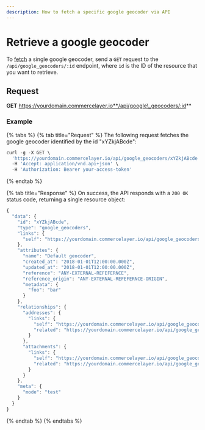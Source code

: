 ```yaml
---
description: How to fetch a specific google geocoder via API
---
```


# Retrieve a google geocoder

To [fetch](https://docs.commercelayer.io/developers/fetching-resources) a single google geocoder, send a `GET` request to the `/api/google_geocoders/:id` endpoint, where `id` is the ID of the resource that you want to retrieve.

## Request

**GET** https://yourdomain.commercelayer.io**/api/google\_geocoders/:id**

### **Example**

{% tabs %}
{% tab title="Request" %}
The following request fetches the google geocoder identified by the id "xYZkjABcde":

```javascript
curl -g -X GET \
  'https://yourdomain.commercelayer.io/api/google_geocoders/xYZkjABcde' \
  -H 'Accept: application/vnd.api+json' \
  -H 'Authorization: Bearer your-access-token'
```
{% endtab %}

{% tab title="Response" %}
On success, the API responds with a `200 OK` status code, returning a single resource object:

```javascript
{
  "data": {
    "id": "xYZkjABcde",
    "type": "google_geocoders",
    "links": {
      "self": "https://yourdomain.commercelayer.io/api/google_geocoders/xYZkjABcde"
    },
    "attributes": {
      "name": "Default geocoder",
      "created_at": "2018-01-01T12:00:00.000Z",
      "updated_at": "2018-01-01T12:00:00.000Z",
      "reference": "ANY-EXTERNAL-REFEFERNCE",
      "reference_origin": "ANY-EXTERNAL-REFEFERNCE-ORIGIN",
      "metadata": {
        "foo": "bar"
      }
    },
    "relationships": {
      "addresses": {
        "links": {
          "self": "https://yourdomain.commercelayer.io/api/google_geocoders/xYZkjABcde/relationships/addresses",
          "related": "https://yourdomain.commercelayer.io/api/google_geocoders/xYZkjABcde/addresses"
        }
      },
      "attachments": {
        "links": {
          "self": "https://yourdomain.commercelayer.io/api/google_geocoders/xYZkjABcde/relationships/attachments",
          "related": "https://yourdomain.commercelayer.io/api/google_geocoders/xYZkjABcde/attachments"
        }
      }
    },
    "meta": {
      "mode": "test"
    }
  }
}
```
{% endtab %}
{% endtabs %}
